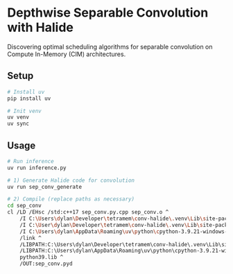 # Depthwise Separable Convolution with Halide

Discovering optimal scheduling algorithms for separable convolution on Compute In-Memory (CIM) architectures.

## Setup

```bash
# Install uv
pip install uv

# Init venv
uv venv
uv sync
```

## Usage

```bash
# Run inference
uv run inference.py

# 1) Generate Halide code for convolution
uv run sep_conv_generate

# 2) Compile (replace paths as necessary)
cd sep_conv
cl /LD /EHsc /std:c++17 sep_conv.py.cpp sep_conv.o ^
    /I C:\Users\dylan\Developer\tetramem\conv-halide\.venv\Lib\site-packages\halide\include ^
    /I C:\User\dylan\Developer\tetramem\conv-halide\.venv\Lib\site-packages\pybind11\include ^
    /I C:\Users\dylan\AppData\Roaming\uv\python\cpython-3.9.21-windows-x86_64-none\Include ^
    /link ^
    /LIBPATH:C:\Users\dylan\Developer\tetramem\conv-halide\.venv\Lib\site-packages\halide\lib ^
    /LIBPATH:C:\Users\dylan\AppData\Roaming\uv\python\cpython-3.9.21-windows-x86_64-none\libs ^
    python39.lib ^
    /OUT:sep_conv.pyd
```
